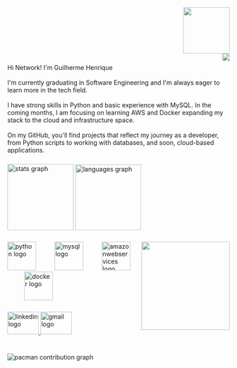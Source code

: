 <img align="right" height="105" src="https://img1.picmix.com/output/stamp/thumb/5/1/6/5/2355615_66e30.gif"  />

### 

<br clear="both">

<img align="right" src="https://visitor-badge.laobi.icu/badge?page_id=guigasRomantico.guigasRomantico&left_color=darkslategray&right_color=blue"  />

### 

<p align="left">
  Hi Network! I'm Guilherme Henrique<br><br>
  I'm currently graduating in Software Engineering and I'm always eager to learn more in the tech field.<br><br> 
  I have strong skills in Python and basic experience with MySQL. In the coming months, I am focusing on learning AWS and Docker expanding my stack to the cloud and infrastructure space.<br><br>
  On my GitHub, you'll find projects that reflect my journey as a developer, from Python scripts to working with databases, and soon, cloud-based applications.
</p>

### 

<div align="left">
  <img src="https://github-readme-stats.vercel.app/api?username=guigasRomantico&hide_title=true&hide_rank=false&show_icons=false&include_all_commits=true&count_private=true&disable_animations=false&theme=react&locale=en&hide_border=true" height="150" alt="stats graph"  />
  <img src="https://github-readme-stats.vercel.app/api/top-langs?username=guigasRomantico&locale=en&hide_title=false&layout=compact&card_width=320&langs_count=6&theme=react&hide_border=true&custom_title=Languages%20efficiency" height="149" alt="languages graph"  />
</div>

### 

<img align="right" height="200" src="https://images-wixmp-ed30a86b8c4ca887773594c2.wixmp.com/f/06bc60cf-6baa-4c21-8a37-4331fdc2c597/dgnydj7-aea03a9d-f275-44a9-9095-9424d65674e8.gif?token=eyJ0eXAiOiJKV1QiLCJhbGciOiJIUzI1NiJ9.eyJzdWIiOiJ1cm46YXBwOjdlMGQxODg5ODIyNjQzNzNhNWYwZDQxNWVhMGQyNmUwIiwiaXNzIjoidXJuOmFwcDo3ZTBkMTg4OTgyMjY0MzczYTVmMGQ0MTVlYTBkMjZlMCIsIm9iaiI6W1t7InBhdGgiOiJcL2ZcLzA2YmM2MGNmLTZiYWEtNGMyMS04YTM3LTQzMzFmZGMyYzU5N1wvZGdueWRqNy1hZWEwM2E5ZC1mMjc1LTQ0YTktOTA5NS05NDI0ZDY1Njc0ZTguZ2lmIn1dXSwiYXVkIjpbInVybjpzZXJ2aWNlOmZpbGUuZG93bmxvYWQiXX0.Vrg_jWToGyD6VrkC9xC20q4OVuzAsm2Yk_cUgEWpfAY"  />

### 

<div align="left">
  <img src="https://cdn.jsdelivr.net/gh/devicons/devicon/icons/python/python-original.svg" height="65" alt="python logo"  />
  <img width="34" />
  <img src="https://cdn.jsdelivr.net/gh/devicons/devicon/icons/mysql/mysql-original.svg" height="65" alt="mysql logo"  />
  <img width="34" />
  <img src="https://cdn.jsdelivr.net/gh/devicons/devicon/icons/amazonwebservices/amazonwebservices-original-wordmark.svg" height="65" alt="amazonwebservices logo"  />
  <img width="34" />
  <img src="https://cdn.jsdelivr.net/gh/devicons/devicon/icons/docker/docker-original.svg" height="65" alt="docker logo"  />
</div>

### 

<div align="left">
  <a href="https://br.linkedin.com/in/guilherme-henrique-401a6b2b1" target="_blank">
    <img src="https://raw.githubusercontent.com/maurodesouza/profile-readme-generator/master/src/assets/icons/social/linkedin/default.svg" width="71" height="51" alt="linkedin logo"  />
  </a>
  <a href="mailto:guigasromantico@gmail.com" target="_blank">
    <img src="https://raw.githubusercontent.com/maurodesouza/profile-readme-generator/master/src/assets/icons/social/gmail/default.svg" width="71" height="51" alt="gmail logo"  />
  </a>
</div>

### 

<br clear="both">

<picture>
  <source media="(prefers-color-scheme: dark)" srcset="https://raw.githubusercontent.com/guigasRomantico/guigasRomantico/output/pacman-contribution-graph-dark.svg">
  <source media="(prefers-color-scheme: light)" srcset="https://raw.githubusercontent.com/guigasRomantico/guigasRomantico/output/pacman-contribution-graph.svg">
  <img alt="pacman contribution graph" src="https://raw.githubusercontent.com/guigasRomantico/guigasRomantico/output/pacman-contribution-graph.svg">
</picture>

###
